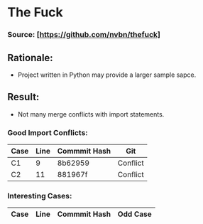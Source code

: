 # The Fuck

### Source: [https://github.com/nvbn/thefuck]


## Rationale:
* Project written in Python may provide a larger sample sapce. 

## Result:
* Not many merge conflicts with import statements. 


### Good Import Conflicts:
 Case | Line | Commmit Hash | Git 
--- | --- | --- | ---
C1 | 9 | 8b62959 | Conflict
C2 | 11 | 881967f | Conflict


### Interesting Cases:
 Case | Line | Commmit Hash | Odd Case
--- | --- | --- | --- |
